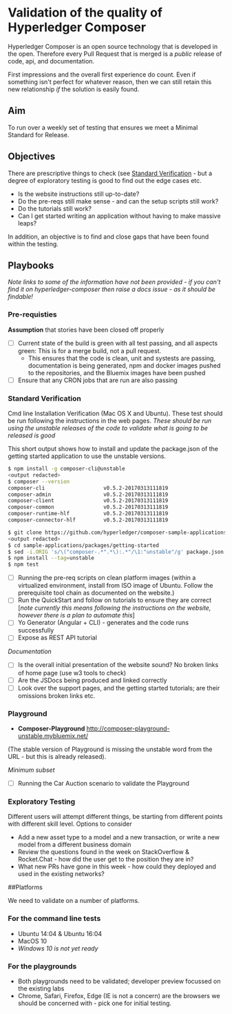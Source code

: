 
# Validation of the quality of Hyperledger Composer

Hyperledger Composer is an open source technology that is developed in the open. Therefore every Pull Request that is merged is a *public* release of code, api, and documentation.

First impressions and the overall first experience do count. Even if something isn't perfect for whatever reason, then we can still retain this new relationship _if_ the solution is easily found.

## Aim
To run over a weekly set of testing that ensures we meet a Minimal Standard for Release.

## Objectives
There are prescriptive things to check (see [Standard Verification](#standard-verification) - but a degree of exploratory testing is good to find out the edge cases etc.

* Is the website instructions still up-to-date?
* Do the pre-reqs still make sense - and can the setup scripts still work?
* Do the tutorials still work?
* Can I get started writing an application without having to make massive leaps?

In addition, an objective is to find and close gaps that have been found within the testing.

## Playbooks

*Note links to some of the information have not been provided - if you can't find it on hyperledger-composer then raise a docs issue - as it should be findable!*

### Pre-requisties

__Assumption__ that stories have been closed off properly

- [ ] Current state of the build is green with all test passing, and all aspects green:  This is for a merge build, not a pull request.
   - This ensures that the code is clean, unit and systests are passing, documentation is being generated, npm and docker images pushed to the repositories, and the Bluemix images have been pushed
- [ ] Ensure that any CRON jobs that are run are also passing

### Standard Verification

Cmd line Installation Verification  (Mac OS X and Ubuntu). These test should be run following the instructions in the web pages.
_These should be run using the unstable releases of the code to validate what is going to be released is good_

This short output shows how to install and update the package.json of the getting started application to use the unstable versions.

```bash
$ npm install -g composer-cli@unstable
<output redacted>
$ composer --version
composer-cli                   v0.5.2-20170313111819
composer-admin                 v0.5.2-20170313111819
composer-client                v0.5.2-20170313111819
composer-common                v0.5.2-20170313111819
composer-runtime-hlf           v0.5.2-20170313111819
composer-connector-hlf         v0.5.2-20170313111819

$ git clone https://github.com/hyperledger/composer-sample-applications.git
<output redacted>
$ cd sample-applications/packages/getting-started
$ sed -i.ORIG 's/\("composer-.*".*\):.*"/\1:"unstable"/g' package.json
$ npm install --tag=unstable
$ npm test

```

- [ ] Running the pre-req scripts on clean platform images (within a virtualized environment, install from ISO image of Ubuntu. Follow the prerequisite tool chain as documented on the website.)
- [ ] Run the QuickStart and follow on tutorials to ensure they are correct [_note currently this means following the instructions on the website, however there is a plan to automate this_]
- [ ] Yo Generator (Angular + CLI) - generates and the code runs successfully
- [ ] Expose as REST API tutorial

*Documentation*

- [ ] Is the overall initial presentation of the website sound?  No broken links of home page (use w3 tools to check)
- [ ] Are the JSDocs being produced and linked correctly
- [ ] Look over the support pages, and the getting started tutorials; are their omissions broken links etc.  

### Playground

- **Composer-Playground** http://composer-playground-unstable.mybluemix.net/

(The stable version of Playground is missing the unstable word from the URL - but this is already released).

*Minimum subset*

 - [ ] Running the Car Auction scenario to validate the Playground

### Exploratory Testing

Different users will attempt different things, be starting from different points with different skill level. Options to consider

 - Add a new asset type to a model and a new transaction, or write a new model from a different business domain
 - Review the questions found in the week on StackOverflow & Rocket.Chat - how did the user get to the position they are in?
 - What new PRs have gone in this week - how could they deployed and used in the existing networks?

##Platforms

We need to validate on a number of platforms.

### For the command line tests

 - Ubuntu 14:04 & Ubuntu 16:04
 - MacOS 10
 - _Windows 10 is not yet ready_

### For the playgrounds

 - Both playgrounds need to be validated; developer preview focussed on the existing labs
 - Chrome, Safari, Firefox, Edge (IE is not a concern) are the browsers we should be concerned with - pick one for initial testing.

